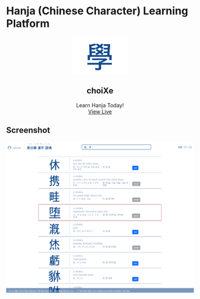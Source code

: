 # Hanja (Chinese Character) Learning Platform

<p align="center">
  <a href="https://cs4640.cs.virginia.edu/sc8zt/learning_hanja/">
    <img src="logo.png" alt="Logo" width="150" height="100">
  </a>
  <h2 align="center">choiXe</h2>

  <p align="center">
    Learn Hanja Today!
    <br />
    <a href="https://cs4640.cs.virginia.edu/sc8zt/learning_hanja/">View Live</a>
  </p>
</p>

## Screenshot
![Home](/screenshot.png)

